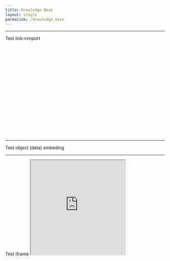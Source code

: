 ```yaml
---
title: Knowledge Base
layout: single
permalink: /knowledge_base
---
```

<hr/>
Test link->import
<link rel="import" href="http://oxygen.her.hcmr.gr" style="display:block; width:300px; height:300px">

<hr/>
Test object (data) embeding
<object data="http://oxygen.her.hcmr.gr/" height="300px" width="300px"></object>


<hr/>
Test iframe
<iframe src="http://oxygen.her.hcmr.gr" height="300px" width="300px" title="PREGO knowledge base import test"></iframe>




